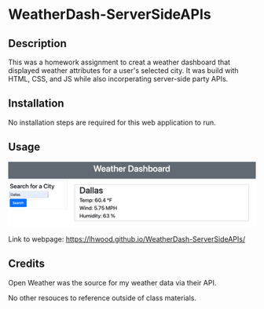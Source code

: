 # WeatherDash-ServerSideAPIs

## Description

This was a homework assignment to creat a weather dashboard that displayed weather attributes for a user's selected city. It was build with HTML, CSS, and JS while also incorperating server-side party APIs.

## Installation

No installation steps are required for this web application to run.

## Usage

![screenshot](assets/images/Screenshot.png)

Link to webpage: https://lhwood.github.io/WeatherDash-ServerSideAPIs/

## Credits

Open Weather was the source for my weather data via their API.

No other resouces to reference outside of class materials.
